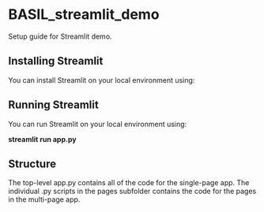 # BASIL_streamlit_demo

Setup guide for Streamlit demo.

## Installing Streamlit

You can install Streamlit on your local environment using:

## Running Streamlit

You can run Streamlit on your local environment using:

**streamlit run app.py** 

## Structure

The top-level app.py contains all of the code for the single-page app. The individual .py scripts in the pages subfolder contains the code for the pages in the multi-page app.
